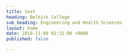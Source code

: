 ```yaml
---
title: test
heading: Belkirk College
sub_heading: Engineering and Health Sciences
layout: home
date: 2018-11-08 02:31:00 +0000
published: false

---
```

